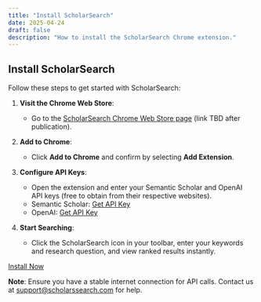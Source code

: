 ```yaml
---
title: "Install ScholarSearch"
date: 2025-04-24
draft: false
description: "How to install the ScholarSearch Chrome extension."
---
```


## Install ScholarSearch

Follow these steps to get started with ScholarSearch:

1. **Visit the Chrome Web Store**:
   - Go to the [ScholarSearch Chrome Web Store page](#) (link TBD after publication).

2. **Add to Chrome**:
   - Click **Add to Chrome** and confirm by selecting **Add Extension**.

3. **Configure API Keys**:
   - Open the extension and enter your Semantic Scholar and OpenAI API keys (free to obtain from their respective websites).
   - Semantic Scholar: [Get API Key](https://www.semanticscholar.org/product/api)
   - OpenAI: [Get API Key](https://platform.openai.com/account/api-keys)

4. **Start Searching**:
   - Click the ScholarSearch icon in your toolbar, enter your keywords and research question, and view ranked results instantly.

<div class="text-center my-5">
  <a href="/install/" class="btn btn-primary btn-lg">Install Now</a>
</div>

**Note**: Ensure you have a stable internet connection for API calls. Contact us at [support@scholarssearch.com](#) for help.